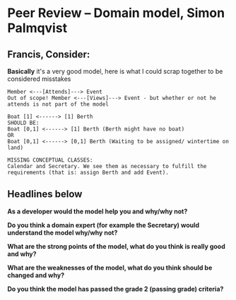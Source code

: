 # Peer Review – Domain model, Simon Palmqvist

## Francis, Consider:

**Basically** it's a very good model, here is what I could scrap together to be considered misstakes

```
Member <---[Attends]---> Event
Out of scope! Member <---[Views]---> Event - but whether or not he attends is not part of the model
```

```
Boat [1] <------> [1] Berth
SHOULD BE:
Boat [0,1] <------> [1] Berth (Berth might have no boat)
OR
Boat [0,1] <------> [0,1] Berth (Waiting to be assigned/ wintertime on land)
```
```
MISSING CONCEPTUAL CLASSES:
Calendar and Secretary. We see them as necessary to fulfill the requirements (that is: assign Berth and add Event).
```

## Headlines below

**As a developer would the model help you and why/why not?**

**Do you think a domain expert (for example the Secretary) would understand the model why/why not?**

**What are the strong points of the model, what do you think is really good and why?**

**What are the weaknesses of the model, what do you think should be changed and why?**

**Do you think the model has passed the grade 2 (passing grade) criteria?**
